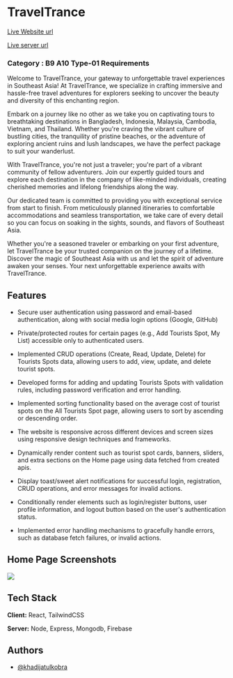 # TravelTrance

[Live Website url](https://assignment-10-15deb.web.app/)

[Live server url](https://assignment-10-server-wheat-seven.vercel.app/)


### Category : B9 A10 Type-01 Requirements

Welcome to TravelTrance, your gateway to unforgettable travel experiences in Southeast Asia! At TravelTrance, we specialize in crafting immersive and hassle-free travel adventures for explorers seeking to uncover the beauty and diversity of this enchanting region.

Embark on a journey like no other as we take you on captivating tours to breathtaking destinations in Bangladesh, Indonesia, Malaysia, Cambodia, Vietnam, and Thailand. Whether you're craving the vibrant culture of bustling cities, the tranquility of pristine beaches, or the adventure of exploring ancient ruins and lush landscapes, we have the perfect package to suit your wanderlust.

With TravelTrance, you're not just a traveler; you're part of a vibrant community of fellow adventurers. Join our expertly guided tours and explore each destination in the company of like-minded individuals, creating cherished memories and lifelong friendships along the way.

Our dedicated team is committed to providing you with exceptional service from start to finish. From meticulously planned itineraries to comfortable accommodations and seamless transportation, we take care of every detail so you can focus on soaking in the sights, sounds, and flavors of Southeast Asia.

Whether you're a seasoned traveler or embarking on your first adventure, let TravelTrance be your trusted companion on the journey of a lifetime. Discover the magic of Southeast Asia with us and let the spirit of adventure awaken your senses. Your next unforgettable experience awaits with TravelTrance.



## Features


- Secure user authentication using password and email-based authentication, along with social media login options (Google, GitHub)

- Private/protected routes for certain pages (e.g., Add Tourists Spot, My List) accessible only to authenticated users.

- Implemented CRUD operations (Create, Read, Update, Delete) for Tourists Spots data, allowing users to add, view, update, and delete tourist spots.

- Developed forms for adding and updating Tourists Spots with validation rules, including password verification and error handling.

- Implemented sorting functionality based on the average cost of tourist spots on the All Tourists Spot page, allowing users to sort by ascending or descending order.

- The website is responsive across different devices and screen sizes using responsive design techniques and frameworks.

- Dynamically render content such as tourist spot cards, banners, sliders, and extra sections on the Home page using data fetched from created apis.

- Display toast/sweet alert notifications for successful login, registration, CRUD operations, and error messages for invalid actions.

- Conditionally render elements such as login/register buttons, user profile information, and logout button based on the user's authentication status.

- Implemented error handling mechanisms to gracefully handle errors, such as database fetch failures, or invalid actions.

## Home Page Screenshots

![](https://i.ibb.co/k361Y3W/screencapture-assignment-10-15deb-web-app-2024-04-30-21-35-59.png)


## Tech Stack

**Client:** React, TailwindCSS

**Server:** Node, Express, Mongodb, Firebase


## Authors

- [@khadijatulkobra](https://github.com/Khadija12319)